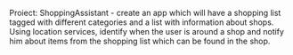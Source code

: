 Proiect: ShoppingAssistant - create an app which will have a shopping list tagged with
different categories and a list with information about shops. Using location services,
identify when the user is around a shop and notify him about items from the shopping
list which can be found in the shop.